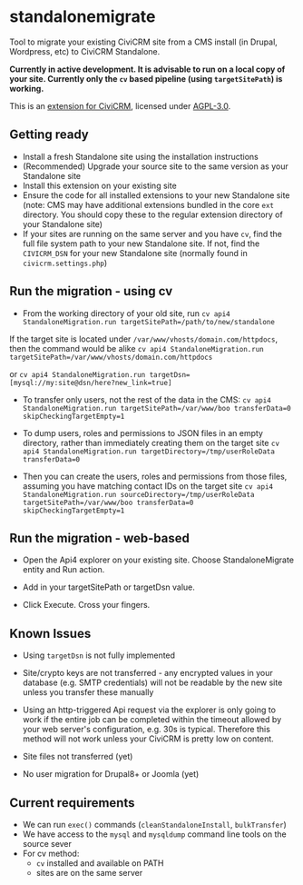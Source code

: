 # standalonemigrate

Tool to migrate your existing CiviCRM site from a CMS install (in Drupal, Wordpress, etc) to CiviCRM Standalone.

**Currently in active development. It is advisable to run on a local copy of your site. Currently only the `cv` based pipeline (using `targetSitePath`) is working.**

This is an [extension for CiviCRM](https://docs.civicrm.org/sysadmin/en/latest/customize/extensions/), licensed under [AGPL-3.0](LICENSE.txt).

## Getting ready

- Install a fresh Standalone site using the installation instructions
- (Recommended) Upgrade your source site to the same version as your Standalone site
- Install this extension on your existing site
- Ensure the code for all installed extensions to your new Standalone site (note: CMS may have additional extensions bundled in the core `ext` directory. You should copy these to the regular extension directory of your Standalone site)
- If your sites are running on the same server and you have `cv`, find the full file system path to your new Standalone site. If not, find the `CIVICRM_DSN` for your new Standalone site (normally found in `civicrm.settings.php`)

## Run the migration - using cv

- From the working directory of your old site, run `cv api4 StandaloneMigration.run targetSitePath=/path/to/new/standalone`

If the target site is located under `/var/www/vhosts/domain.com/httpdocs`, then the command would be alike
`cv api4 StandaloneMigration.run targetSitePath=/var/www/vhosts/domain.com/httpdocs`

or `cv api4 StandaloneMigration.run targetDsn=[mysql://my:site@dsn/here?new_link=true]`

- To transfer only users, not the rest of the data in the CMS:
`cv api4 StandaloneMigration.run targetSitePath=/var/www/boo transferData=0 skipCheckingTargetEmpty=1`

- To dump users, roles and permissions to JSON files in an empty directory, rather than immediately creating them on the target site
  `cv api4 StandaloneMigration.run targetDirectory=/tmp/userRoleData transferData=0`

- Then you can create the users, roles and permissions from those files, assuming you have matching contact IDs on the target site
  `cv api4 StandaloneMigration.run sourceDirectory=/tmp/userRoleData targetSitePath=/var/www/boo transferData=0 skipCheckingTargetEmpty=1`

## Run the migration - web-based

- Open the Api4 explorer on your existing site. Choose StandaloneMigrate entity and Run action.

- Add in your targetSitePath or targetDsn value.

- Click Execute. Cross your fingers.

## Known Issues

- Using `targetDsn` is not fully implemented

- Site/crypto keys are not transferred - any encrypted values in your database (e.g. SMTP credentials) will not be readable by the new site unless you transfer these manually

- Using an http-triggered Api request via the explorer is only going to work if
  the entire job can be completed within the timeout allowed by your web server's configuration,
  e.g. 30s is typical. Therefore this method will not work unless your CiviCRM is pretty
  low on content.

- Site files not transferred (yet)

- No user migration for Drupal8+ or Joomla (yet)

## Current requirements

- We can run `exec()` commands (`cleanStandaloneInstall`, `bulkTransfer`)
- We have access to the `mysql` and `mysqldump` command line tools on the source sever
- For cv method:
  - `cv` installed and available on PATH
  - sites are on the same server
